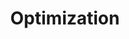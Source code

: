 ---
layout: list
title: Optimization
slug: Optimization
menu: true
submenu: true
order: 
description: >
  최적화 원리
---